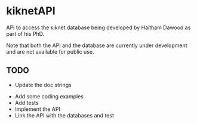 kiknetAPI
=========

API to access the kiknet database being developed by Haitham Dawood as part of his PhD.

Note that both the API and the database are currently under development and are not available for public use.

TODO
----
* Update the doc strings
- Add some coding examples
- Add tests
- Implement the API
- Link the API with the databases and test
